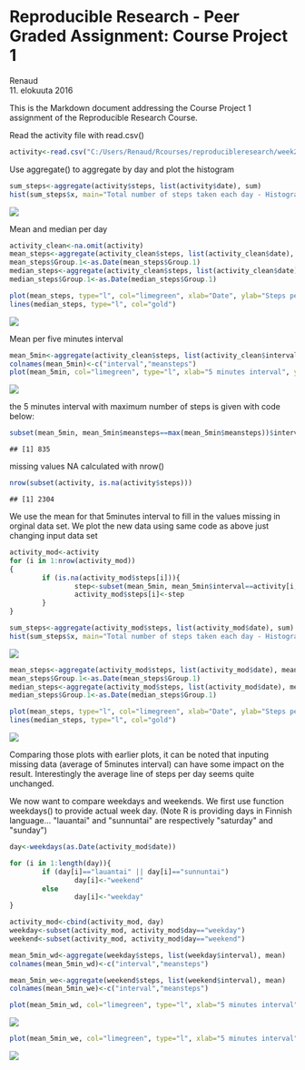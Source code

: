 # Reproducible Research - Peer Graded Assignment: Course Project 1
Renaud  
11. elokuuta 2016  

This is the Markdown document addressing the Course Project 1 assignment of the Reproducible Research Course.

Read the activity file with read.csv()

```r
activity<-read.csv("C:/Users/Renaud/Rcourses/reproducibleresearch/week2/project/activity.csv")
```

Use aggregate() to aggregate by day and plot the histogram

```r
sum_steps<-aggregate(activity$steps, list(activity$date), sum)
hist(sum_steps$x, main="Total number of steps taken each day - Histogram", col="limegreen", xlab="")
```

![](PA1_template_files/figure-html/unnamed-chunk-2-1.png)<!-- -->

Mean and median per day

```r
activity_clean<-na.omit(activity)
mean_steps<-aggregate(activity_clean$steps, list(activity_clean$date), mean)
mean_steps$Group.1<-as.Date(mean_steps$Group.1)
median_steps<-aggregate(activity_clean$steps, list(activity_clean$date), median)
median_steps$Group.1<-as.Date(median_steps$Group.1)

plot(mean_steps, type="l", col="limegreen", xlab="Date", ylab="Steps per day", main="Mean (green) and Median (yellow), steps per day")
lines(median_steps, type="l", col="gold")
```

![](PA1_template_files/figure-html/unnamed-chunk-3-1.png)<!-- -->

Mean per five minutes interval

```r
mean_5min<-aggregate(activity_clean$steps, list(activity_clean$interval), mean)
colnames(mean_5min)<-c("interval","meansteps")
plot(mean_5min, col="limegreen", type="l", xlab="5 minutes interval", ylab="Mean steps")
```

![](PA1_template_files/figure-html/unnamed-chunk-4-1.png)<!-- -->

the 5 minutes interval with maximum number of steps is given with code below:

```r
subset(mean_5min, mean_5min$meansteps==max(mean_5min$meansteps))$interval
```

```
## [1] 835
```

missing values NA calculated with nrow()

```r
nrow(subset(activity, is.na(activity$steps)))
```

```
## [1] 2304
```

We use the mean for that 5minutes interval to fill in the values missing in orginal data set.
We plot the new data using same code as above just changing input data set

```r
activity_mod<-activity
for (i in 1:nrow(activity_mod))
{
        if (is.na(activity_mod$steps[i])){
                step<-subset(mean_5min, mean_5min$interval==activity[i,3])$meansteps
                activity_mod$steps[i]<-step
        }
}

sum_steps<-aggregate(activity_mod$steps, list(activity_mod$date), sum)
hist(sum_steps$x, main="Total number of steps taken each day - Histogram", col="limegreen", xlab="")
```

![](PA1_template_files/figure-html/unnamed-chunk-7-1.png)<!-- -->

```r
mean_steps<-aggregate(activity_mod$steps, list(activity_mod$date), mean)
mean_steps$Group.1<-as.Date(mean_steps$Group.1)
median_steps<-aggregate(activity_mod$steps, list(activity_mod$date), median)
median_steps$Group.1<-as.Date(median_steps$Group.1)

plot(mean_steps, type="l", col="limegreen", xlab="Date", ylab="Steps per day", main="Mean (green) and Median (yellow), steps per day")
lines(median_steps, type="l", col="gold")
```

![](PA1_template_files/figure-html/unnamed-chunk-7-2.png)<!-- -->

Comparing those plots with earlier plots, it can be noted that inputing missing data (average of 5minutes interval) can have some impact on the result. Interestingly the average line of steps per day seems quite unchanged.



We now want to compare weekdays and weekends.
We first use function weekdays() to provide actual week day. (Note R is providing days in  Finnish language... "lauantai" and "sunnuntai" are respectively "saturday" and "sunday")

```r
day<-weekdays(as.Date(activity_mod$date))

for (i in 1:length(day)){
        if (day[i]=="lauantai" || day[i]=="sunnuntai")
                day[i]<-"weekend"
        else
                day[i]<-"weekday"
}

activity_mod<-cbind(activity_mod, day)
weekday<-subset(activity_mod, activity_mod$day=="weekday")
weekend<-subset(activity_mod, activity_mod$day=="weekend")

mean_5min_wd<-aggregate(weekday$steps, list(weekday$interval), mean)
colnames(mean_5min_wd)<-c("interval","meansteps")

mean_5min_we<-aggregate(weekend$steps, list(weekend$interval), mean)
colnames(mean_5min_we)<-c("interval","meansteps")

plot(mean_5min_wd, col="limegreen", type="l", xlab="5 minutes interval", ylab="Mean steps weedays")
```

![](PA1_template_files/figure-html/unnamed-chunk-8-1.png)<!-- -->

```r
plot(mean_5min_we, col="limegreen", type="l", xlab="5 minutes interval", ylab="Mean steps weekend")
```

![](PA1_template_files/figure-html/unnamed-chunk-8-2.png)<!-- -->



